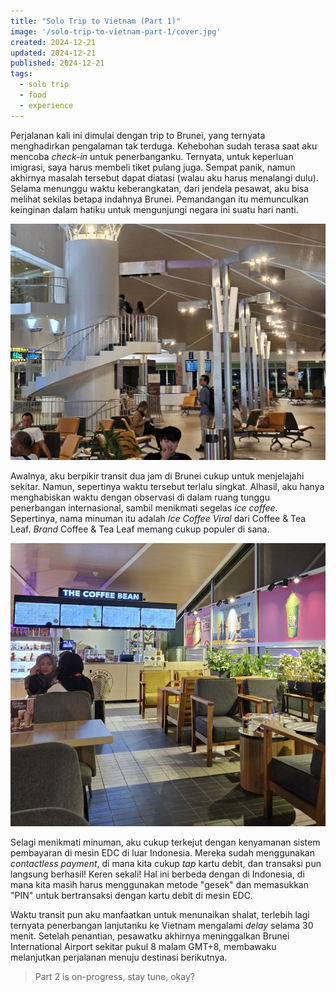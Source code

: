 ```yaml
---
title: "Solo Trip to Vietnam (Part 1)"
image: '/solo-trip-to-vietnam-part-1/cover.jpg'
created: 2024-12-21
updated: 2024-12-21
published: 2024-12-21
tags:
  - solo trip
  - food
  - experience
---
```


Perjalanan kali ini dimulai dengan trip to Brunei, yang ternyata menghadirkan pengalaman tak terduga. Kehebohan sudah terasa saat aku mencoba *check-in* untuk penerbanganku. Ternyata, untuk keperluan imigrasi, saya harus membeli tiket pulang juga. Sempat panik, namun akhirnya masalah tersebut dapat diatasi (walau aku harus menalangi dulu).  Selama menunggu waktu keberangkatan, dari jendela pesawat, aku bisa melihat sekilas betapa indahnya Brunei. Pemandangan itu memunculkan keinginan dalam hatiku untuk mengunjungi negara ini suatu hari nanti.

![Brunei View from Top](/solo-trip-to-vietnam-part-1/cover.jpg)

Awalnya, aku berpikir transit dua jam di Brunei cukup untuk menjelajahi sekitar. Namun, sepertinya waktu tersebut terlalu singkat. Alhasil, aku hanya menghabiskan waktu dengan observasi di dalam ruang tunggu penerbangan internasional, sambil menikmati segelas *ice coffee*. Sepertinya, nama minuman itu adalah *Ice Coffee Viral* dari Coffee & Tea Leaf. *Brand* Coffee & Tea Leaf memang cukup populer di sana.

![Coffe & Tea Leaf](/solo-trip-to-vietnam-part-1/2.jpg)

Selagi menikmati minuman, aku cukup terkejut dengan kenyamanan sistem pembayaran di mesin EDC di luar Indonesia. Mereka sudah menggunakan *contactless payment*, di mana kita cukup *tap* kartu debit, dan transaksi pun langsung berhasil! Keren sekali! Hal ini berbeda dengan di Indonesia, di mana kita masih harus menggunakan metode "gesek" dan memasukkan "PIN" untuk bertransaksi dengan kartu debit di mesin EDC.

Waktu transit pun aku manfaatkan untuk menunaikan shalat, terlebih lagi ternyata penerbangan lanjutanku ke Vietnam mengalami *delay* selama 30 menit. Setelah penantian, pesawatku akhirnya meninggalkan Brunei International Airport sekitar pukul 8 malam GMT+8, membawaku melanjutkan perjalanan menuju destinasi berikutnya.

> Part 2 is on-progress, stay tune, okay?
